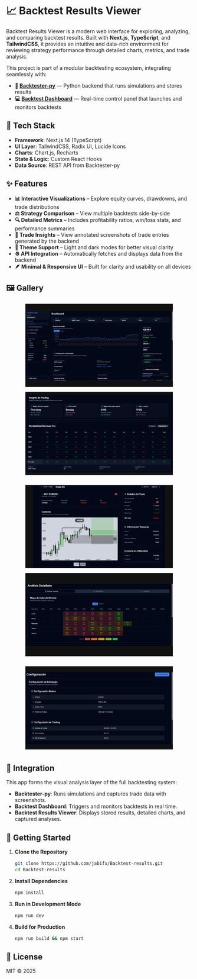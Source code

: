 # 📈 Backtest Results Viewer

Backtest Results Viewer is a modern web interface for exploring, analyzing, and comparing backtest results. Built with **Next.js**, **TypeScript**, and **TailwindCSS**, it provides an intuitive and data-rich environment for reviewing strategy performance through detailed charts, metrics, and trade analysis.

This project is part of a modular backtesting ecosystem, integrating seamlessly with:

- **🧩 [Backtester-py](https://github.com/jabifx/Backtester-py)** — Python backend that runs simulations and stores results
- **💻 [Backtest Dashboard](https://github.com/jabifx/Backtest-dashboard)** — Real-time control panel that launches and monitors backtests

## 🧰 Tech Stack

- **Framework**: Next.js 14 (TypeScript)
- **UI Layer**: TailwindCSS, Radix UI, Lucide Icons
- **Charts**: Chart.js, Recharts
- **State & Logic**: Custom React Hooks
- **Data Source**: REST API from Backtester-py

## ✨ Features

- **📊 Interactive Visualizations** – Explore equity curves, drawdowns, and trade distributions
- **⚖️ Strategy Comparison** – View multiple backtests side-by-side
- **🔍 Detailed Metrics** – Includes profitability ratios, win/loss stats, and performance summaries
- **🎯 Trade Insights** – View annotated screenshots of trade entries generated by the backend
- **🎨 Theme Support** – Light and dark modes for better visual clarity
- **⚙️ API Integration** – Automatically fetches and displays data from the backend
- **🪶 Minimal & Responsive UI** – Built for clarity and usability on all devices

## 🖼️ Gallery

<p align="center">
  <img src="assets/pic1.png" width="400" height="225" style="object-fit:contain; background:#111; margin:5px;" />
  <img src="assets/pic5.png" width="400" height="225" style="object-fit:contain; background:#111; margin:5px;" />
</p>
<p align="center">
  <img src="assets/pic4.png" width="400" height="225" style="object-fit:contain; background:#111; margin:5px;" />
  <img src="assets/pic3.png" width="400" height="225" style="object-fit:contain; background:#111; margin:5px;" />
</p>
<p align="center">
  <img src="assets/pic2.png" width="400" height="225" style="object-fit:contain; background:#111; margin:5px;" />
</p>



## 🔗 Integration

This app forms the visual analysis layer of the full backtesting system:

- **Backtester-py**: Runs simulations and captures trade data with screenshots.
- **Backtest Dashboard**: Triggers and monitors backtests in real time.
- **Backtest Results Viewer**: Displays stored results, detailed charts, and captured analyses.

## 🚀 Getting Started

1. **Clone the Repository**

   ```bash
   git clone https://github.com/jabifx/Backtest-results.git
   cd Backtest-results
   ```

2. **Install Dependencies**

   ```bash
   npm install
   ```

3. **Run in Development Mode**

   ```bash
   npm run dev
   ```

4. **Build for Production**

   ```bash
   npm run build && npm start
   ```

## 📜 License

MIT © 2025
